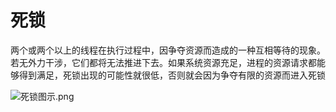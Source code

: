 # 死锁

两个或两个以上的线程在执行过程中，因争夺资源而造成的一种互相等待的现象。若无外力干涉，它们都将无法推进下去。如果系统资源充足，进程的资源请求都能够得到满足，死锁出现的可能性就很低，否则就会因为争夺有限的资源而进入死锁

![死锁图示.png](http://ww1.sinaimg.cn/large/005IGVTXly1gby0z5cshtj31hc0u01eu.jpg)